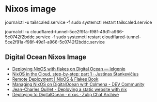 # Nixos image


journalctl -u tailscaled.service -f
sudo systemctl restart  tailscaled.service

journalctl -u cloudflared-tunnel-5ce2f91a-f98f-49d1-a966-5c0742f2bddc.service -f
sudo systemctl restart  cloudflared-tunnel-5ce2f91a-f98f-49d1-a966-5c0742f2bddc.service

## Digital Ocean Nixos Image
- [Deploying NixOS with flakes on Digital Ocean — lelgenio](https://blog.lelgenio.com/deploying-nixos-with-flakes-on-digital-ocean)
- [NixOS in the Cloud, step-by-step: part 1 · Justinas Stankevičius](https://justinas.org/nixos-in-the-cloud-step-by-step-part-1)
- [Remote Deployment | NixOS & Flakes Book](https://nixos-and-flakes.thiscute.world/best-practices/remote-deployment)
- [Managing NixOS on DigitalOcean with Colmena - DEV Community](https://dev.to/vst/managing-nixos-on-digitalocean-with-colmena-3jb6)
- [Jean-Charles Quillet - Deploying a static website with nix](https://jeancharles.quillet.org/posts/2023-08-01-Deploying-a-static-website-with-nix.html)
- [Deploying to DigitalOcean · nixos · Zulip Chat Archive](https://chat.nixos.asia/stream/413948-nixos/topic/Deploying.20to.20DigitalOcean.html)

